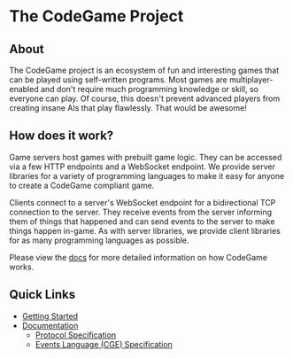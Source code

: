 # The CodeGame Project

## About

The CodeGame project is an ecosystem of fun and interesting games that can be played using self-written programs.
Most games are multiplayer-enabled and don't require much programming knowledge or skill, so everyone can play.
Of course, this doesn't prevent advanced players from creating insane AIs that play flawlessly. That would be awesome!

## How does it work?

Game servers host games with prebuilt game logic. They can be accessed via a few HTTP endpoints and a WebSocket endpoint.
We provide server libraries for a variety of programming languages to make it easy for anyone to create a CodeGame compliant game.

Clients connect to a server's WebSocket endpoint for a bidirectional TCP connection to the server.
They receive events from the server informing them of things that happened and can send events to the server to make things happen in-game.
As with server libraries, we provide client libraries for as many programming languages as possible.

Please view the [docs](https://github.com/code-game-project/docs) for more detailed information on how CodeGame works.

## Quick Links

- [Getting Started](./getting-started.md)
- [Documentation](https://github.com/code-game-project/docs/blob/main/README.md)
  - [Protocol Specification](https://github.com/code-game-project/docs/blob/main/docs/protocol-specification.md)
  - [Events Language (CGE) Specification](https://github.com/code-game-project/docs/blob/main/docs/code-game-events-language-specification.md)
